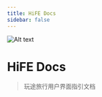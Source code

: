```yaml
---
title: HiFE Docs
sidebar: false
---
```


![Alt text](https://spics.hitour.cc/4d97c4f21dc6e89979d0465070f9625e.png)

# HiFE Docs

> 玩途旅行用户界面指引文档